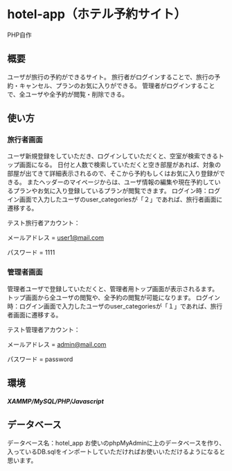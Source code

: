 # hotel-app（ホテル予約サイト）
PHP自作

## 概要
ユーザが旅行の予約ができるサイト。
旅行者がログインすることで、旅行の予約・キャンセル、プランのお気に入りができる。
管理者がログインすることで、全ユーザや全予約が閲覧・削除できる。

## 使い方
### 旅行者画面
ユーザ新規登録をしていただき、ログインしていただくと、空室が検索できるトップ画面になる。
日付と人数で検索していただくと空き部屋があれば、対象の部屋が出てきて詳細表示されるので、そこから予約もしくはお気に入り登録ができる。
またヘッダーのマイページからは、ユーザ情報の編集や現在予約しているプランやお気に入り登録しているプランが閲覧できます。
ログイン時：ログイン画面で入力したユーザのuser_categoriesが「２」であれば、旅行者画面に遷移する。

テスト旅行者アカウント：

メールアドレス = user1@mail.com

パスワード = 1111


### 管理者画面
管理者ユーザで登録していただくと、管理者用トップ画面が表示されるます。
トップ画面から全ユーザの閲覧や、全予約の閲覧が可能になります。
ログイン時：ログイン画面で入力したユーザのuser_categoriesが「１」であれば、旅行者画面に遷移する。

テスト管理者アカウント：

メールアドレス = admin@mail.com

パスワード = password

## 環境
##### XAMMP/MySQL/PHP/Javascript

## データベース
データベース名：hotel_app
お使いのphpMyAdminに上のデータベースを作り、入っているDB.sqlをインポートしていただければお使いいただけるようになると思います。
